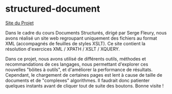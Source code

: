# structured-document

[Site du Projet](https://xu-yizhou.github.io/structured-document/)

Dans le cadre du cours Documents Structurés, dirigé par Serge Fleury, nous avons réalisé un site web regroupant uniquement des fichiers au format XML (accompagnés de feuilles de styles XSLT). Ce site contient la résolution d'exercices XML / XPATH / XSLT / XQUERY.

Dans ce projet, nous avons utilisé de différents outils, méthodes et recommandations de ces langages, nous permettant d'explorer ces nouvelles "bôites à outils", et d'améliorer la performance de résultats. Cependant, le chargement de certaines pages est lent à cause de taille de documents et de "complexes" algorithmes. Il faudrait donc patienter quelques instants avant de cliquer tout de suite des boutons. Bonne visite ! 
